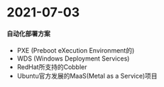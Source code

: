 # 2021-07-03


#### 自动化部署方案

- PXE (Preboot eXecution Environment的)
- WDS (Windows Deployment Services)
- RedHat所支持的Cobbler
- Ubuntu官方发展的MaaS(Metal as a Service)项目

